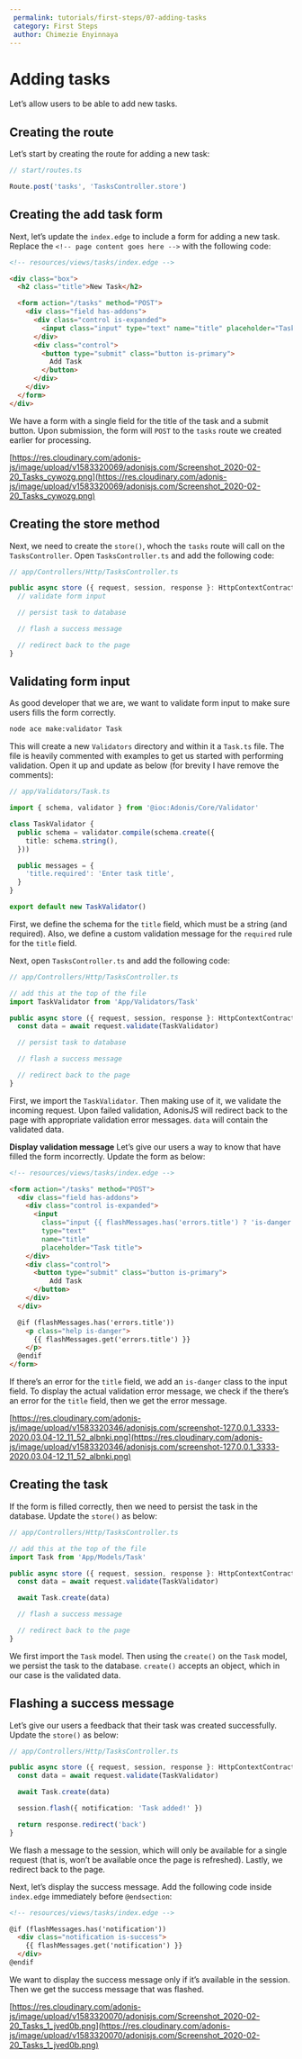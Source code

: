 ```yaml
---
 permalink: tutorials/first-steps/07-adding-tasks
 category: First Steps
 author: Chimezie Enyinnaya
---
```


# Adding tasks

Let’s allow users to be able to add new tasks.

## Creating the route

Let’s start by creating the route for adding a new task:

```ts
// start/routes.ts

Route.post('tasks', 'TasksController.store')
```

## Creating the add task form

Next, let’s update the `index.edge` to include a form for adding a new task. Replace the `<!-- page content goes here -->` with the following code:

```html
<!-- resources/views/tasks/index.edge -->

<div class="box">
  <h2 class="title">New Task</h2>

  <form action="/tasks" method="POST">
    <div class="field has-addons">
      <div class="control is-expanded">
        <input class="input" type="text" name="title" placeholder="Task title">
      </div>
      <div class="control">
        <button type="submit" class="button is-primary">
          Add Task
        </button>
      </div>
    </div>
  </form>
</div>
```

We have a form with a single field for the title of the task and a submit button. Upon submission, the form will `POST` to the `tasks` route we created earlier for processing.

[https://res.cloudinary.com/adonis-js/image/upload/v1583320069/adonisjs.com/Screenshot_2020-02-20_Tasks_cywozg.png](https://res.cloudinary.com/adonis-js/image/upload/v1583320069/adonisjs.com/Screenshot_2020-02-20_Tasks_cywozg.png)

## Creating the store method

Next, we need to create the `store()`, whoch the `tasks` route will call on the `TasksController`. Open `TasksController.ts` and add the following code:

```ts
// app/Controllers/Http/TasksController.ts

public async store ({ request, session, response }: HttpContextContract) {
  // validate form input

  // persist task to database

  // flash a success message

  // redirect back to the page
}
```

## Validating form input

As good developer that we are, we want to validate form input to make sure users fills the form correctly.

```bash
node ace make:validator Task
```

This will create a new `Validators` directory and within it a `Task.ts` file. The file is heavily commented with examples to get us started with performing validation. Open it up and update as below (for brevity I have remove the comments):

```ts
// app/Validators/Task.ts

import { schema, validator } from '@ioc:Adonis/Core/Validator'

class TaskValidator {
  public schema = validator.compile(schema.create({
    title: schema.string(),
  }))

  public messages = {
    'title.required': 'Enter task title',
  }
}

export default new TaskValidator()
```

First, we define the schema for the `title` field, which must be a string (and required). Also, we define a custom validation message for the `required` rule for the `title` field.

Next, open `TasksController.ts` and add the following code:

```ts
// app/Controllers/Http/TasksController.ts

// add this at the top of the file
import TaskValidator from 'App/Validators/Task'

public async store ({ request, session, response }: HttpContextContract) {
  const data = await request.validate(TaskValidator)

  // persist task to database

  // flash a success message

  // redirect back to the page
}
```

First, we import the `TaskValidator`. Then making use of it, we validate the incoming request. Upon failed validation, AdonisJS will redirect back to the page with appropriate validation error messages. `data` will contain the validated data.

**Display validation message**
Let’s give our users a way to know that have filled the form incorrectly. Update the form as below:

```html
<!-- resources/views/tasks/index.edge -->

<form action="/tasks" method="POST">
  <div class="field has-addons">
    <div class="control is-expanded">
      <input
        class="input {{ flashMessages.has('errors.title') ? 'is-danger' : '' }}"
        type="text"
        name="title"
        placeholder="Task title">
    </div>
    <div class="control">
      <button type="submit" class="button is-primary">
          Add Task
      </button>
    </div>
  </div>

  @if (flashMessages.has('errors.title'))
    <p class="help is-danger">
      {{ flashMessages.get('errors.title') }}
    </p>
  @endif
</form>
```

If there’s an error for the `title` field, we add an `is-danger` class to the input field. To display the actual validation error message, we check if the there’s an error for the `title` field, then we get the error message.

[https://res.cloudinary.com/adonis-js/image/upload/v1583320346/adonisjs.com/screenshot-127.0.0.1_3333-2020.03.04-12_11_52_albnki.png](https://res.cloudinary.com/adonis-js/image/upload/v1583320346/adonisjs.com/screenshot-127.0.0.1_3333-2020.03.04-12_11_52_albnki.png)

## Creating the task

If the form is filled correctly, then we need to persist the task in the database. Update the `store()` as below:

```ts
// app/Controllers/Http/TasksController.ts

// add this at the top of the file
import Task from 'App/Models/Task'

public async store ({ request, session, response }: HttpContextContract) {
  const data = await request.validate(TaskValidator)

  await Task.create(data)

  // flash a success message

  // redirect back to the page
}
```

We first import the `Task` model. Then using the `create()` on the `Task` model, we persist the task to the database. `create()` accepts an object, which in our case is the validated data.

## Flashing a success message

Let’s give our users a feedback that their task was created successfully. Update the `store()` as below:

```ts
// app/Controllers/Http/TasksController.ts

public async store ({ request, session, response }: HttpContextContract) {
  const data = await request.validate(TaskValidator)

  await Task.create(data)

  session.flash({ notification: 'Task added!' })

  return response.redirect('back')
}
```

We flash a message to the session, which will only be available for a single request (that is, won’t be available once the page is refreshed). Lastly, we redirect back to the page.

Next, let’s display the success message. Add the following code inside `index.edge` immediately before `@endsection`:

```html
<!-- resources/views/tasks/index.edge -->

@if (flashMessages.has('notification'))
  <div class="notification is-success">
    {{ flashMessages.get('notification') }}
  </div>
@endif
```

We want to display the success message only if it’s available in the session. Then we get the success message that was flashed.

[https://res.cloudinary.com/adonis-js/image/upload/v1583320070/adonisjs.com/Screenshot_2020-02-20_Tasks_1_jved0b.png](https://res.cloudinary.com/adonis-js/image/upload/v1583320070/adonisjs.com/Screenshot_2020-02-20_Tasks_1_jved0b.png)
